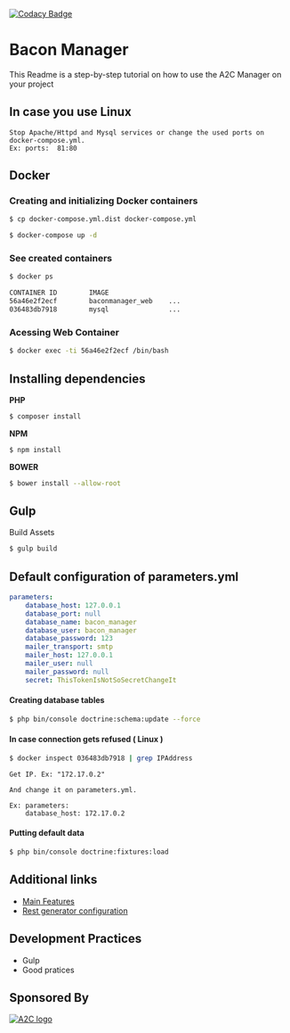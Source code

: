 [![Codacy Badge](https://api.codacy.com/project/badge/grade/0872e1d256f14bc2ba231ab9a91d5726)](https://www.codacy.com)

# Bacon Manager

This Readme is a step-by-step tutorial on how to use the A2C Manager on your project

## In case you use Linux

    Stop Apache/Httpd and Mysql services or change the used ports on docker-compose.yml. 
    Ex: ports:  81:80

## Docker

### Creating and initializing Docker containers

```bash
$ cp docker-compose.yml.dist docker-compose.yml
```

```bash
$ docker-compose up -d
```
### See created containers

```bash
$ docker ps

CONTAINER ID        IMAGE
56a46e2f2ecf        baconmanager_web    ...     
036483db7918        mysql               ...
```

### Acessing Web Container
```bash
$ docker exec -ti 56a46e2f2ecf /bin/bash
```

## Installing dependencies

**PHP**

```bash
$ composer install
```
**NPM**

```bash
$ npm install
```
**BOWER**

```bash
$ bower install --allow-root
```

## Gulp

Build Assets

```bash
$ gulp build
```

## Default configuration of parameters.yml
```yaml
parameters:
    database_host: 127.0.0.1
    database_port: null
    database_name: bacon_manager
    database_user: bacon_manager
    database_password: 123
    mailer_transport: smtp
    mailer_host: 127.0.0.1
    mailer_user: null
    mailer_password: null
    secret: ThisTokenIsNotSoSecretChangeIt
```
    

#### Creating database tables

```bash
$ php bin/console doctrine:schema:update --force
```   

#### In case connection gets refused ( Linux )

```bash
$ docker inspect 036483db7918 | grep IPAddress
``` 
   
    Get IP. Ex: "172.17.0.2"

    And change it on parameters.yml. 

    Ex: parameters:
        database_host: 172.17.0.2

#### Putting default data
```bash
$ php bin/console doctrine:fixtures:load
```
    
## Additional links

- [Main Features](https://github.com/a2c/bacon-manager/wiki/Features)
- [Rest generator configuration](https://github.com/a2c/bacon-manager/wiki/Rest)

## Development Practices
 - Gulp
 - Good pratices

## Sponsored By

[![A2C logo](http://www.a2c.com.br/assinatura_2014/images/logo_assinatura.jpg)](http://www.a2c.com.br)